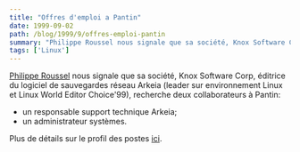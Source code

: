 ```yaml
---
title: "Offres d'emploi a Pantin"
date: 1999-09-02
path: /blog/1999/9/offres-emploi-pantin
summary: "Philippe Roussel nous signale que sa société, Knox Software Corp, éditrice du logiciel de sauvegardes réseau Arkeia (leader sur environnement Linux et Linux World Editor Choice'99), recherche deux collaborateurs à Pantin: un responsable support technique Arkeia; un administrateur systèmes."
tags: ['Linux']
---
```


<P><A HREF="mailto:proussel@arkeia.com">Philippe Roussel</A> nous signale
que sa société, Knox Software Corp, éditrice du logiciel de sauvegardes
réseau Arkeia (leader sur environnement Linux et Linux World Editor Choice'99),
recherche deux collaborateurs à Pantin:</P>

<UL>

<LI>un responsable support technique Arkeia;
<LI>un administrateur systèmes.
</UL>

<P>Plus de détails sur le profil des postes <A HREF="http://linux-center.org/articles/9909/ark.txt">ici</A>.</P>


